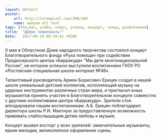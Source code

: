 ```yaml
---
layout: default
poster:
    url: http://lorempixel.com/300/200
    name: awesom alt text
tags: [foo,bar, учёба, спорт, успехи, концерт, танцы, развлечения]
title:  "Добро пожаловать!"
date:   2017-06-29 09:39:41 +0300
---
```

0 мая в Областном Доме народного творчества состоялся концерт Благотворительного фонда «Рука помощи» при содействии Продюсерского центра «Барракуда» "Мы дети многонациональной России", на котором успешно выступили воспитанники ГКОУ РО «Ростовская специальная школа-интернат №48».

Талантливый руководитель Армен Борисович Ерицян создал в нашей школе уникальный детский коллектив, исполняющий музыку на ударных инструментах различных стран мира, и пригласил юных музыкантов принять участие в Благотворительном концерте совместно с другими коллективами центра «Барракуда». Зрители стоя аплодировали нашим воспитанникам. А.Б. Ерицян поблагодарил директора школы Р.И. Маетную за предоставленную возможность прививать слабослышащим детям любовь к музыке.

Концерт вызвал восторг у всех зрителей: замечательные музыканты, яркие мелодии, великолепное оформление сцены.
